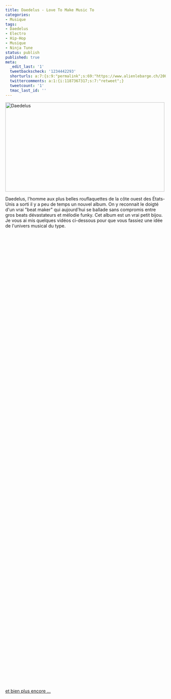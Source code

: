 ```yaml
---
title: Daedelus - Love To Make Music To
categories:
- Musique
tags:
- Daedelus
- Electro
- Hip-Hop
- Musique
- Ninja Tune
status: publish
published: true
meta:
  _edit_last: '1'
  tweetbackscheck: '1234442293'
  shorturls: a:7:{s:9:"permalink";s:69:"https://www.alienlebarge.ch/2008/06/28/daedelus-love-to-make-music-to/";s:7:"tinyurl";s:25:"https://tinyurl.com/cnaf53";s:4:"isgd";s:17:"https://is.gd/ikdY";s:5:"bitly";s:18:"https://bit.ly/y6Gu";s:5:"snipr";s:22:"https://snipr.com/b9x9l";s:5:"snurl";s:22:"https://snurl.com/b9x9l";s:7:"snipurl";s:24:"https://snipurl.com/b9x9l";}
  twittercomments: a:1:{i:1187367317;s:7:"retweet";}
  tweetcount: '1'
  tmac_last_id: ''
---
```

<img class="alignnone size-medium wp-image-545" title="Daedelus" src="https://dlgjp9x71cipk.cloudfront.net/2008/06/daedelus.png" alt="Daedelus" width="500" height="281" />

Daedelus, l'homme aux plus belles rouflaquettes de la côte ouest des États-Unis a sorti il y a peu de temps un nouvel album. On y reconnait le doigté d'un vrai "beat maker" qui aujourd'hui se ballade sans compromis entre gros beats dévastateurs et mélodie funky. Cet album est un vrai petit bijou. Je vous ai mis quelques vidéos ci-dessous pour que vous fassiez une idée de l'univers musical du type.

<!--more-->

<object classid="clsid:d27cdb6e-ae6d-11cf-96b8-444553540000" width="425" height="344" codebase="https://download.macromedia.com/pub/shockwave/cabs/flash/swflash.cab#version=6,0,40,0"><param name="src" value="https://www.youtube.com/v/kRJ2YvRv3N4&amp;hl=en" /><embed type="application/x-shockwave-flash" width="425" height="344" src="https://www.youtube.com/v/kRJ2YvRv3N4&amp;hl=en"></embed></object>

<object classid="clsid:d27cdb6e-ae6d-11cf-96b8-444553540000" width="425" height="344" codebase="https://download.macromedia.com/pub/shockwave/cabs/flash/swflash.cab#version=6,0,40,0"><param name="src" value="https://www.youtube.com/v/lCylb7E0EXY&amp;hl=en" /><embed type="application/x-shockwave-flash" width="425" height="344" src="https://www.youtube.com/v/lCylb7E0EXY&amp;hl=en"></embed></object>

<object classid="clsid:d27cdb6e-ae6d-11cf-96b8-444553540000" width="425" height="344" codebase="https://download.macromedia.com/pub/shockwave/cabs/flash/swflash.cab#version=6,0,40,0"><param name="src" value="https://www.youtube.com/v/EbjBHkKiS4c&amp;hl=en" /><embed type="application/x-shockwave-flash" width="425" height="344" src="https://www.youtube.com/v/EbjBHkKiS4c&amp;hl=en"></embed></object>

<object classid="clsid:d27cdb6e-ae6d-11cf-96b8-444553540000" width="425" height="344" codebase="https://download.macromedia.com/pub/shockwave/cabs/flash/swflash.cab#version=6,0,40,0"><param name="src" value="https://www.youtube.com/v/bjZwlCbUU8M&amp;hl=en" /><embed type="application/x-shockwave-flash" width="425" height="344" src="https://www.youtube.com/v/bjZwlCbUU8M&amp;hl=en"></embed></object>

<a title="Daedelus sur Youtube" href="https://youtube.com/results?search_query=daedelus&amp;search_type=&amp;aq=f">et bien plus encore ...</a>
